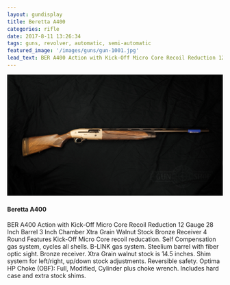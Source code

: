 ```yaml
---
layout: gundisplay
title: Beretta A400
categories: rifle
date: 2017-8-11 13:26:34
tags: guns, revolver, automatic, semi-automatic
featured_image: '/images/guns/gun-1001.jpg'
lead_text: BER A400 Action with Kick-Off Micro Core Recoil Reduction 12 Gauge
---
```


![Beretta A400](/images/guns/rifle-1008.jpg)

#### Beretta A400
BER A400 Action with Kick-Off Micro Core Recoil Reduction 12 Gauge 28 Inch Barrel 3 Inch Chamber Xtra Grain Walnut Stock Bronze Receiver 4 Round Features Kick-Off Micro Core recoil reducation. Self Compensation gas system, cycles all shells. B-LINK gas system. Steelium barrel with fiber optic sight. Bronze receiver. Xtra Grain walnut stock is 14.5 inches. Shim system for left/right, up/down stock adjustments. Reversible safety. Optima HP Choke (OBF): Full, Modified, Cylinder plus choke wrench. Includes hard case and extra stock shims.
 

